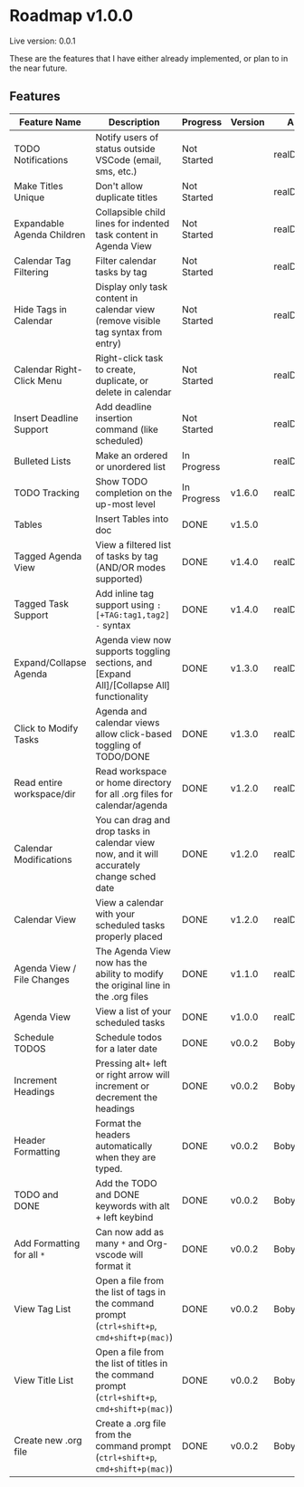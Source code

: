 # Roadmap v1.0.0

Live version: 0.0.1

These are the features that I have either already implemented, or plan to in the near future.

## Features

| Feature Name              | Description                                                                                | Progress    | Version  | Author        |
| ------------------------- | ------------------------------------------------------------------------------------------ | ----------- | -------- | ------------- |
| TODO Notifications        | Notify users of status outside VSCode (email, sms, etc.)                                   | Not Started |          | realDestroyer |
| Make Titles Unique        | Don't allow duplicate titles                                                               | Not Started |          | realDestroyer |
| Expandable Agenda Children| Collapsible child lines for indented task content in Agenda View                          | Not Started |          | realDestroyer |
| Calendar Tag Filtering    | Filter calendar tasks by tag                                                              | Not Started |          | realDestroyer |
| Hide Tags in Calendar     | Display only task content in calendar view (remove visible tag syntax from entry)        | Not Started |          | realDestroyer |
| Calendar Right-Click Menu | Right-click task to create, duplicate, or delete in calendar                              | Not Started |          | realDestroyer |
| Insert Deadline Support   | Add deadline insertion command (like scheduled)                                           | Not Started |          | realDestroyer |
| Bulleted Lists            | Make an ordered or unordered list                                                          | In Progress |          | realDestroyer |
| TODO Tracking             | Show TODO completion on the up-most level                                                  | In Progress | v1.6.0   | realDestroyer |
| Tables                    | Insert Tables into doc                                                                     | DONE        | v1.5.0   |               |
| Tagged Agenda View        | View a filtered list of tasks by tag (AND/OR modes supported)                             | DONE        | v1.4.0   | realDestroyer |
| Tagged Task Support       | Add inline tag support using `: [+TAG:tag1,tag2] -` syntax                                 | DONE        | v1.4.0   | realDestroyer |
| Expand/Collapse Agenda    | Agenda view now supports toggling sections, and [Expand All]/[Collapse All] functionality | DONE        | v1.3.0   | realDestroyer |
| Click to Modify Tasks     | Agenda and calendar views allow click-based toggling of TODO/DONE                         | DONE        | v1.3.0   | realDestroyer |
| Read entire workspace/dir | Read workspace or home directory for all .org files for calendar/agenda                   | DONE        | v1.2.0   | realDestroyer |
| Calendar Modifications    | You can drag and drop tasks in calendar view now, and it will accurately change sched date | DONE        | v1.2.0   | realDestroyer |
| Calendar View             | View a calendar with your scheduled tasks properly placed                                 | DONE        | v1.2.0   | realDestroyer |
| Agenda View / File Changes| The Agenda View now has the ability to modify the original line in the .org files         | DONE        | v1.1.0   | realDestroyer |
| Agenda View               | View a list of your scheduled tasks                                                        | DONE        | v1.0.0   | realDestroyer |
| Schedule TODOS            | Schedule todos for a later date                                                            | DONE        | v0.0.2  | BobyBoyd      |
| Increment Headings        | Pressing alt+ left or right arrow will increment or decrement the headings                | DONE        | v0.0.2   | BobyBoyd      |
| Header Formatting         | Format the headers automatically when they are typed.                                     | DONE        | v0.0.2   | BobyBoyd      |
| TODO and DONE             | Add the TODO and DONE keywords with alt + left keybind                                    | DONE        | v0.0.2   | BobyBoyd      |
| Add Formatting for all `*`| Can now add as many `*` and Org-vscode will format it                                     | DONE        | v0.0.2   | BobyBoyd      |
| View Tag List             | Open a file from the list of tags in the command prompt (`ctrl+shift+p`, `cmd+shift+p(mac)`) | DONE        | v0.0.2   | BobyBoyd      |
| View Title List           | Open a file from the list of titles in the command prompt (`ctrl+shift+p`, `cmd+shift+p(mac)`) | DONE        | v0.0.2   | BobyBoyd      |
| Create new .org file      | Create a .org file from the command prompt (`ctrl+shift+p`, `cmd+shift+p(mac)`)          | DONE        | v0.0.2   | BobyBoyd      |

